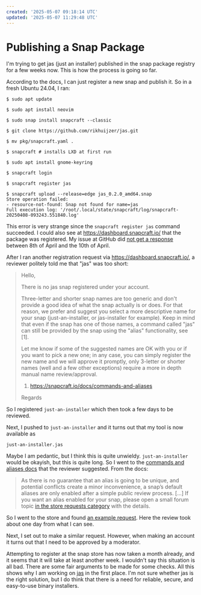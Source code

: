 ```yaml
---
created: '2025-05-07 09:18:14 UTC'
updated: '2025-05-07 11:29:48 UTC'
---
```


# Publishing a Snap Package

I'm trying to get jas (just an installer) published in the snap package registry for a few weeks now. This is how the process is going so far.

According to the docs, I can just register a new snap and publish it.
So in a fresh Ubuntu 24.04, I ran:

```raw
$ sudo apt update

$ sudo apt install neovim

$ sudo snap install snapcraft --classic

$ git clone https://github.com/rikhuijzer/jas.git

$ mv pkg/snapcraft.yaml .

$ snapcraft # installs LXD at first run

$ sudo apt install gnome-keyring

$ snapcraft login

$ snapcraft register jas

$ snapcraft upload --release=edge jas_0.2.0_amd64.snap
Store operation failed:
- resource-not-found: Snap not found for name=jas
Full execution log: '/root/.local/state/snapcraft/log/snapcraft-20250408-093243.551840.log'
```

This error is very strange since the `snapcraft register jas` command succeeded. I could also see at <https://dashboard.snapcraft.io/> that the package was registered. My issue at GitHub did [not get a response](https://github.com/canonical/snapcraft/issues/5382) between 8th of April and the 10th of April.

After I ran another registration request via <https://dashboard.snapcraft.io/>, a reviewer politely told me that "jas" was too short:

> Hello,
>
> There is no jas snap registered under your account.
>
> Three-letter and shorter snap names are too generic and don't provide a good idea of what the snap actually is or does. For that reason, we prefer and suggest you select a more descriptive name for your snap (just-an-installer, or jas-installer for example). Keep in mind that even if the snap has one of those names, a command called "jas" can still be provided by the snap using the "alias" functionality, see [1].
>
> Let me know if some of the suggested names are OK with you or if you want to pick a new one; in any case, you can simply register the new name and we will approve it promptly, only 3-letter or shorter names (well and a few other exceptions) require a more in depth manual name review/approval.
>
> 1. https://snapcraft.io/docs/commands-and-aliases
>
> Regards

So I registered `just-an-installer` which then took a few days to be reviewed.

Next, I pushed to `just-an-installer` and it turns out that my tool is now available as

```raw
just-an-installer.jas
```

Maybe I am pedantic, but I think this is quite unwieldy. `just-an-installer` would be okayish, but this is quite long. So I went to the [commands and aliases docs](https://snapcraft.io/docs/commands-and-aliases) that the reviewer suggested.
From the docs:

> As there is no guarantee that an alias is going to be unique, and potential conflicts create a minor inconvenience, a snap’s default aliases are only enabled after a simple public review process.
> [...]
> If you want an alias enabled for your snap, please open a small forum topic [in the store requests category](https://forum.snapcraft.io/c/store-requests) with the details.

So I went to the store and found [an example request](https://forum.snapcraft.io/t/request-alias-for-genio-tools/46686). Here the review took about one day from what I can see.

Next, I set out to make a similar request.
However, when making an account it turns out that I need to be approved by a moderator.

Attempting to register at the snap store has now taken a month already, and it seems that it will take at least another week.
I wouldn't say this situation is all bad.
There are some fair arguments to be made for some checks.
All this shows why I am working on [jas](https://github.com/rikhuijzer/jas) in the first place.
I'm not sure whether jas is the right solution, but I do think that there is a need for reliable, secure, and easy-to-use binary installers.

